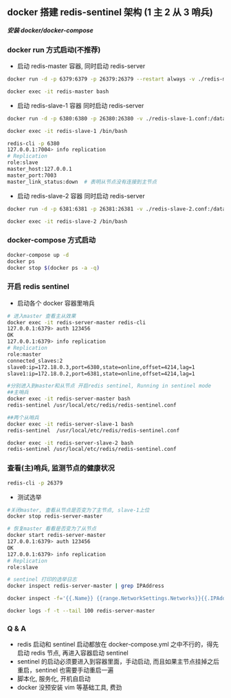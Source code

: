 ## docker 搭建 redis-sentinel 架构 (1 主 2 从 3 哨兵)

**_安装 docker/docker-compose_**

### docker run 方式启动(不推荐)

- 启动 redis-master 容器, 同时启动 redis-server

```sh
docker run -d -p 6379:6379 -p 26379:26379 --restart always -v ./redis-master.conf:/data/redis.conf -v ./sentinel-main.conf:/data/sentinel.conf --name redis-master redis:latest redis-server redis.conf

docker exec -it redis-master bash
```

- 启动 redis-slave-1 容器 同时启动 redis-server

```sh
docker run -d -p 6380:6380 -p 26380:26380 -v ./redis-slave-1.conf:/data/redis.conf -v ./sentinel-slave-1.conf:/data/sentinel.conf --name redis-slave-1 redis:latest redis-server redis.conf

docker exec -it redis-slave-1 /bin/bash

redis-cli -p 6380
127.0.0.1:7004> info replication
# Replication
role:slave
master_host:127.0.0.1
master_port:7003
master_link_status:down  # 表明从节点没有连接到主节点
```

- 启动 redis-slave-2 容器 同时启动 redis-server

```sh
docker run -d -p 6381:6381 -p 26381:26381 -v ./redis-slave-2.conf:/data/redis.conf -v ./sentinel-slave-2.conf:/data/sentinel.conf --name redis-slave-2 redis:latest redis-server redis.conf

docker exec -it redis-slave-2 /bin/bash
```

### docker-compose 方式启动

```sh
docker-compose up -d
docker ps
docker stop $(docker ps -a -q)
```

### 开启 redis sentinel

- 启动各个 docker 容器里哨兵

```sh
# 进入master 查看主从效果
docker exec -it redis-server-master redis-cli
127.0.0.1:6379> auth 123456
OK
127.0.0.1:6379> info replication
# Replication
role:master
connected_slaves:2
slave0:ip=172.18.0.3,port=6380,state=online,offset=4214,lag=1
slave1:ip=172.18.0.2,port=6381,state=online,offset=4214,lag=1

#分别进入到master和从节点 开启redis sentinel, Running in sentinel mode
##主哨兵
docker exec -it redis-server-master bash
redis-sentinel /usr/local/etc/redis/redis-sentinel.conf

##两个从哨兵
docker exec -it redis-server-slave-1 bash
redis-sentinel  /usr/local/etc/redis/redis-sentinel.conf

docker exec -it redis-server-slave-2 bash
redis-sentinel /usr/local/etc/redis/redis-sentinel.conf

```

### 查看(主)哨兵, 监测节点的健康状况

```sh
redis-cli -p 26379
```

- 测试选举

```sh
#关闭master, 查看从节点是否变为了主节点, slave-1上位
docker stop redis-server-master

# 恢复master 看看是否变为了从节点
docker start redis-server-master
127.0.0.1:6379> auth 123456
OK
127.0.0.1:6379> info replication
# Replication
role:slave

# sentinel 打印的选举日志
docker inspect redis-server-master | grep IPAddress

docker inspect -f='{{.Name}} {{range.NetworkSettings.Networks}}{{.IPAddress}}{{end}} {{.HostConfig.PortBindings}}' $(docker ps -aq)

docker logs -f -t --tail 100 redis-server-master
```

### Q & A

- redis 启动和 sentinel 启动都放在 docker-compose.yml 之中不行的，得先启动 redis 节点, 再进入容器启动 sentinel
- sentinel 的启动必须要进入到容器里面，手动启动, 而且如果主节点挂掉之后重启，sentinel 也需要手动重启一遍
- 脚本化, 服务化, 开机自启动
- docker 没预安装 vim 等基础工具, 费劲

